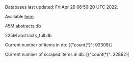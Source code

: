 Databases last updated: Fri Apr 29 06:50:20 UTC 2022. 

Available [here](https://github.com/cbeauhilton/ash-db/releases).


45M	abstracts.db

225M	abstracts_full.db

Current number of items in db:
[{"count(*)": 93309}]

Current number of scraped items in db:
[{"count(*)": 22892}]
